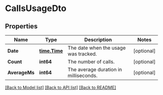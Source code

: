 # CallsUsageDto

## Properties

Name | Type | Description | Notes
------------ | ------------- | ------------- | -------------
**Date** | [**time.Time**](time.Time.md) | The date when the usage was tracked. | [optional] 
**Count** | **int64** | The number of calls. | [optional] 
**AverageMs** | **int64** | The average duration in milliseconds. | [optional] 

[[Back to Model list]](../README.md#documentation-for-models) [[Back to API list]](../README.md#documentation-for-api-endpoints) [[Back to README]](../README.md)


